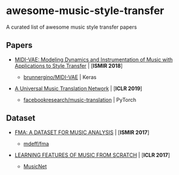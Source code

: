 # awesome-music-style-transfer
A curated list of awesome music style transfer papers

## Papers
- [MIDI-VAE: Modeling Dynamics and Instrumentation of Music with Applications to Style Transfer](https://archives.ismir.net/ismir2018/paper/000204.pdf) | [**ISMIR 2018**]
  + [brunnergino/MIDI-VAE](https://github.com/brunnergino/MIDI-VAE) | Keras

- [A Universal Music Translation Network](https://arxiv.org/abs/1805.07848) | [**ICLR 2019**]
  + [facebookresearch/music-translation](https://github.com/facebookresearch/music-translation) | PyTorch

## Dataset
- [FMA: A DATASET FOR MUSIC ANALYSIS](https://ismir2017.smcnus.org/wp-content/uploads/2017/10/75_Paper.pdf) | [**ISMIR 2017**]
  + [mdeff/fma](https://github.com/mdeff/fma)

- [LEARNING FEATURES OF MUSIC FROM SCRATCH](https://pdfs.semanticscholar.org/fc92/4cd249276419bf1e4b9327dd6cf088e42fa6.pdf) | [**ICLR 2017**]
  + [MusicNet](https://homes.cs.washington.edu/~thickstn/musicnet.html)
  
